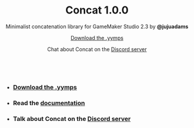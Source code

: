 <h1 align="center">Concat 1.0.0</h1>

<p align="center">Minimalist concatenation library for GameMaker Studio 2.3 by <b>@jujuadams</b></p>

<p align="center"><a href="https://github.com/JujuAdams/concat/releases/">Download the .yymps</a></p>

<p align="center">Chat about Concat on the <a href="https://discord.gg/8krYCqr">Discord server</a></p>

&nbsp;

&nbsp;

- ### [Download the .yymps](https://github.com/JujuAdams/concat/releases/)
- ### Read the [documentation](http://jujuadams.github.io/concat)
- ### Talk about Concat on the [Discord server](https://discord.gg/8krYCqr)
